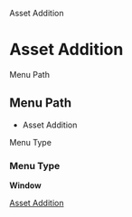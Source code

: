 
Asset Addition
# Asset Addition



Menu Path
## Menu Path



- Asset Addition

Menu Type
### Menu Type

**Window**


[Asset Addition](functional-guide/window/window-asset-addition.md)